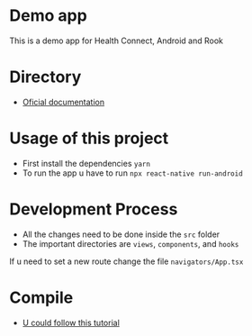 # Demo app

This is a demo app for Health Connect, Android and Rook

# Directory

- [Oficial documentation](https://docs.tryrook.io)

# Usage of this project

- First install the dependencies `yarn`
- To run the app u have to run `npx react-native run-android`

# Development Process

- All the changes need to be done inside the `src` folder
- The important directories are `views`, `components`, and `hooks`

If u need to set a new route change the file `navigators/App.tsx`

# Compile

- [U could follow this tutorial](https://medium.com/geekculture/react-native-generate-apk-debug-and-release-apk-4e9981a2ea51)
